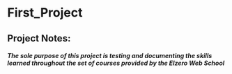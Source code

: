 # First_Project

## Project Notes:
##### The sole purpose of this project is testing and documenting the skills learned throughout the set of courses provided by the Elzero Web School
